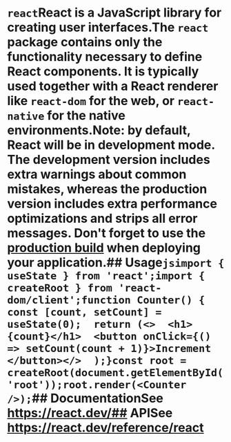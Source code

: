 # `react`React is a JavaScript library for creating user interfaces.The `react` package contains only the functionality necessary to define React components. It is typically used together with a React renderer like `react-dom` for the web, or `react-native` for the native environments.**Note:** by default, React will be in development mode. The development version includes extra warnings about common mistakes, whereas the production version includes extra performance optimizations and strips all error messages. Don't forget to use the [production build](https://reactjs.org/docs/optimizing-performance.html#use-the-production-build) when deploying your application.## Usage```jsimport { useState } from 'react';import { createRoot } from 'react-dom/client';function Counter() {  const [count, setCount] = useState(0);  return (<>  <h1>{count}</h1>  <button onClick={() => setCount(count + 1)}>Increment  </button></>  );}const root = createRoot(document.getElementById('root'));root.render(<Counter />);```## DocumentationSee https://react.dev/## APISee https://react.dev/reference/react